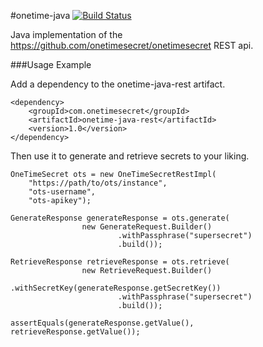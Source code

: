 #onetime-java [![Build Status](https://drone.io/github.com/mpawlowski/onetime-java/status.png)](https://drone.io/github.com/mpawlowski/onetime-java/latest)

Java implementation of the https://github.com/onetimesecret/onetimesecret REST api.

###Usage Example

Add a dependency to the onetime-java-rest artifact.

    <dependency>
        <groupId>com.onetimesecret</groupId>
        <artifactId>onetime-java-rest</artifactId>
        <version>1.0</version>
    </dependency>

Then use it to generate and retrieve secrets to your liking.

    OneTimeSecret ots = new OneTimeSecretRestImpl(
        "https://path/to/ots/instance",
        "ots-username",
        "ots-apikey");
    
    GenerateResponse generateResponse = ots.generate(
                    new GenerateRequest.Builder()
                            .withPassphrase("supersecret")
                            .build());
                    
    RetrieveResponse retrieveResponse = ots.retrieve(
                    new RetrieveRequest.Builder()
                            .withSecretKey(generateResponse.getSecretKey())
                            .withPassphrase("supersecret")
                            .build());
                            
    assertEquals(generateResponse.getValue(), retrieveResponse.getValue());
